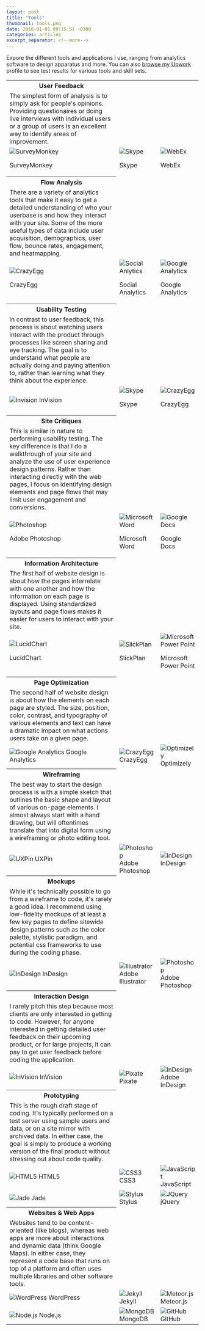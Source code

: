 ```yaml
---
layout: post
title: "Tools"
thumbnail: tools.png
date: 2016-01-01 09:15:51 -0300
categories: articles
excerpt_separator: <!--more-->
---
```


Expore the different tools and applications I use, ranging from analytics software to design apparatus and more. You can also <a href="http://www.upwork.com/fl/markswedberg">browse my Upwork</a> profile to see test results for various tools and skill sets.
<!--more-->

<table class="tools">
<tr><th>User Feedback</th></tr>
<tr><td class="description">
The simplest form of analysis is to simply ask for people's opinions. Providing questionaires or doing live interviews with individual users or a group of users is an excellent way to identify areas of improvement.
</td></tr>
<tr><td>
<img alt="SurveyMonkey" src="/assets/img/tools/surveymonkey.png"/>
<p>SurveyMonkey</p>
</td><td>
<img alt="Skype" src="/assets/img/tools/skype.png"/>
<p>Skype</p>
</td><td>
<img alt="WebEx" src="/assets/img/tools/webex.png"/>
<p>WebEx</p>
</td></tr>

<tr><th>Flow Analysis</th></tr>
<tr><td class="description">
There are a variety of analytics tools that make it easy to get a detailed understanding of who your userbase is and how they interact with your site. Some of the more useful types of data include user acquisition, demographics, user flow, bounce rates, engagement, and heatmapping.
</td></tr>
<tr><td>
<img alt="CrazyEgg" src="/assets/img/tools/crazyegg.png"/>
<p>CrazyEgg</p>
</td><td>
<img alt="Social Anlytics" src="/assets/img/tools/socialanalytics.png"/>
<p>Social Analytics</p>
</td><td>
<img alt="Google Analytics" src="/assets/img/tools/googleanalytics.png"/>
<p>Google Analytics</p>
</td></tr>

<tr><th>Usability Testing</th></tr>
<tr><td class="description">
In contrast to user feedback, this process is about watching users interact with the product through processes like screen sharing and eye tracking. The goal is to understand what people are actually doing and paying attention to, rather than learning what they think about the experience.
</td></tr>
<tr><td>
<img alt="Invision" src="/assets/img/tools/invision.png"/>
InVision
</td><td>
<img alt="Skype" src="/assets/img/tools/skype.png"/>
<p>Skype</p>
</td><td>
<img alt="CrazyEgg" src="/assets/img/tools/crazyegg.png"/>
<p>CrazyEgg</p>
</td></tr>

<tr><th>Site Critiques</th></tr>
<tr><td class="description">
This is similar in nature to performing usability testing. The key difference is that I do a walkthrough of your site and analyze the use of user experience design patterns. Rather than interacting directly with the web pages, I focus on identifying design elements and page flows that may limit user engagement and conversions.
</td></tr>
<tr><td>
<img alt="Photoshop" src="/assets/img/tools/photoshop.png"/>
<p>Adobe Photoshop</p>
</td><td>
<img alt="Microsoft Word" src="/assets/img/tools/msword.png"/>
<p>Microsoft Word</p>
</td><td>
<img alt="Google Docs" src="/assets/img/tools/googledocs.png"/>
<p>Google Docs</p>
</td></tr>

<tr><th>Information Architecture</th></tr>
<tr><td class="description">
The first half of website design is about how the pages interrelate with one another and how the information on each page is displayed. Using standardized layouts and page flows makes it easier for users to interact with your site.
</td></tr>
<tr><td>
<img alt="LucidChart" src="/assets/img/tools/lucidchart.png"/>
<p>LucidChart</p>
</td><td>
<img alt="SlickPlan" src="/assets/img/tools/slickplan.png"/>
<p>SlickPlan</p>
</td><td>
<img alt="Microsoft Power Point" src="/assets/img/tools/mspowerpoint.png"/>
<p>Microsoft Power Point</p>
</td></tr>

<tr><th>Page Optimization</th></tr>
<tr><td class="description">
The second half of website design is about how the elements on each page are styled. The size, position, color, contrast, and typography of various elements and text can have a dramatic impact on what actions users take on a given page.
</td></tr>
<tr><td>
<img alt="Google Analytics" src="/assets/img/tools/googleanalytics.png"/>
Google Analytics
</td><td>
<img alt="CrazyEgg" src="/assets/img/tools/crazyegg.png"/>
CrazyEgg
</td><td>
<img alt="Optimizely" src="/assets/img/tools/optimizely.png"/>
Optimizely
</td></tr>

<tr><th>Wireframing</th></tr>
<tr><td class="description">
The best way to start the design process is with a simple sketch that outlines the basic shape and layout of various on-page elements. I almost always start with a hand drawing, but will oftentimes translate that into digital form using a wireframing or photo editing tool.
</td></tr>
<tr><td>
<img alt="UXPin" src="/assets/img/tools/uxpin.png"/>
UXPin
</td><td>
<img alt="Photoshop" src="/assets/img/tools/photoshop.png"/>
Adobe Photoshop
</td><td>
<img alt="InDesign" src="/assets/img/tools/indesign.png"/>
InDesign
</td></tr>

<tr><th>Mockups</th></tr>
<tr><td class="description">
While it's technically possible to go from a wireframe to code, it's rarely a good idea. I recommend using low-fidelity mockups of at least a few key pages to define sitewide design patterns such as the color palette, stylistic paradigm, and potential css frameworks to use during the coding phase.
</td></tr>
<tr><td>
<img alt="InDesign" src="/assets/img/tools/indesign.png"/>
InDesign
</td><td>
<img alt="Illustrator" src="/assets/img/tools/illustrator.png"/>
Adobe Illustrator
</td><td>
<img alt="Photoshop" src="/assets/img/tools/photoshop.png"/>
Adobe Photoshop
</td></tr>

<tr><th>Interaction Design</th></tr>
<tr><td class="description">
I rarely pitch this step because most clients are only interested in getting to code. However, for anyone interested in getting detailed user feedback on their upcoming product, or for large projects, it can pay to get user feedback before coding the application.
</td></tr>
<tr><td>
<img alt="InVision" src="/assets/img/tools/invision.png"/>
InVision
</td><td>
<img alt="Pixate" src="/assets/img/tools/pixate.png"/>
Pixate
</td><td>
<img alt="InDesign" src="/assets/img/tools/indesign.png"/>
Adobe InDesign
</td></tr>

<tr><th>Prototyping</th></tr>
<tr><td class="description">
This is the rough draft stage of coding. It's typically performed on a test server using sample users and data, or on a site mirror with archived data. In either case, the goal is simply to produce a working version of the final product without stressing out about code quality.
</td></tr>
<tr><td>
<img alt="HTML5" src="/assets/img/tools/html5.png"/>
HTML5
</td><td>
<img alt="CSS3" src="/assets/img/tools/css3.png"/>
CSS3
</td><td>
<img alt="JavaScript" src="/assets/img/tools/javascript.png"/>
JavaScript
</td></tr>
<tr><td>
<img alt="Jade" src="/assets/img/tools/jade.png"/>
Jade
</td><td>
<img alt="Stylus" src="/assets/img/tools/stylus.png"/>
Stylus
</td><td>
<img alt="JQuery" src="/assets/img/tools/jquery.png"/>
jQuery
</td></tr>

<tr><th>Websites & Web Apps</th></tr>
<tr><td class="description">
Websites tend to be content-oriented (like blogs), whereas web apps are more about interactions and dynamic data (think Google Maps). In either case, they represent a code base that runs on top of a platform and often uses multiple libraries and other software tools.
</td></tr>
<tr><td>
<img alt="WordPress" src="/assets/img/tools/wordpress.png"/>
WordPress
</td><td>
<img alt="Jekyll" src="/assets/img/tools/jekyll.png"/>
Jekyll
</td><td>
<img alt="Meteor.js" src="/assets/img/tools/meteor.png"/>
Meteor.js
</td></tr>
<tr><td>
<img alt="Node.js" src="/assets/img/tools/node.png"/>
Node.js
</td><td>
<img alt="MongoDB" src="/assets/img/tools/mongodb.png"/>
MongoDB
</td><td>
<img alt="GitHub" src="/assets/img/tools/github.png"/>
GitHub
</td></tr>
</table>
